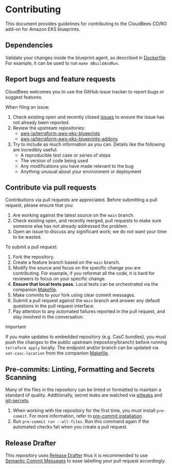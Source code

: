 # Contributing

This document provides guidelines for contributing to the CloudBees CD/RO add-on for Amazon EKS blueprints.

## Dependencies

Validate your changes inside the blueprint agent, as described in [Dockerfile](blueprints/Dockerfile) For example, it can be used to run `make dBuildAndRun`.

## Report bugs and feature requests

CloudBees welcomes you to use the GitHub issue tracker to report bugs or suggest features.

When filing an issue:

1. Check existing open and recently closed [issues](https://github.com/cloudbees/terraform-aws-cloudbees-cd-eks-addon/issues) to ensure the issue has not already been reported.
1. Review the upstream repositories:
    - [aws-ia/terraform-aws-eks-blueprints](https://github.com/aws-ia/terraform-aws-eks-blueprints/issues)
    - [aws-ia/terraform-aws-eks-blueprints-addons](https://github.com/aws-ia/terraform-aws-eks-blueprints-addons/issues)
1. Try to include as much information as you can. Details like the following are incredibly useful:
    - A reproducible test case or series of steps
    - The version of code being used
    - Any modifications you have made relevant to the bug
    - Anything unusual about your environment or deployment

## Contribute via pull requests

Contributions via pull requests are appreciated. Before submitting a pull request, please ensure that you:

1. Are working against the latest source on the `main` branch.
1. Check existing open, and recently merged, pull requests to make sure someone else has not already addressed the problem.
1. Open an issue to discuss any significant work; we do not want your time to be wasted.

To submit a pull request:

1. Fork the repository.
1. Create a feature branch based on the `main` branch.
1. Modify the source and focus on the specific change you are contributing. For example, if you reformat all the code, it is hard for reviewers to focus on your specific change.
1. **Ensure that local tests pass**. Local tests can be orchestrated via the companion [Makefile](Makefile).
1. Make commits to your fork using clear commit messages.
1. Submit a pull request against the `main` branch and answer any default questions in the pull request interface.
1. Pay attention to any automated failures reported in the pull request, and stay involved in the conversation.

> [!IMPORTANT]
> If you make updates to embedded repository (e.g. CasC bundles), you must push the changes to the public upstream (repository/branch) before running `terraform apply` locally. The endpoint and/or branch can be updated via `set-casc-location` from the companion [Makefile](Makefile).


## Pre-commits: Linting, Formatting and Secrets Scanning

Many of the files in the repository can be linted or formatted to maintain a standard of quality. Additionally, secret leaks are watched via [gitleaks](https://github.com/zricethezav/gitleaks#pre-commit) and [git-secrets](https://github.com/awslabs/git-secrets).

1. When working with the repository for the first time, you must install `pre-commit`. For more information, refer to [pre-commit installation](https://pre-commit.com/#installation).
1. Run `pre-commit run --all-files`. Run this command again if the automated checks fail when you create a pull request.

## Release Drafter

This repository uses [Release Drafter](https://github.com/release-drafter/release-drafter) thus it is recommended to use [Semantic Commit Messages](https://gist.github.com/joshbuchea/6f47e86d2510bce28f8e7f42ae84c716) to ease labelling your pull request accordingly.